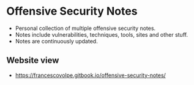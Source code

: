 # Offensive Security Notes

* Personal collection of multiple offensive security notes.
* Notes include vulnerabilities, techniques, tools, sites and other stuff.
* Notes are continuously updated.

## Website view

* https://francescovolpe.gitbook.io/offensive-security-notes/
